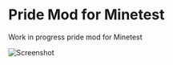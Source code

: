 # Pride Mod for Minetest

Work in progress pride mod for Minetest

![Screenshot]([https://github.com/fredisoneblockworld/pride_minetest_mod/screenshot.png](https://github.com/fredisoneblockworld/pride_minetest_mod/blob/main/screenshot.png))
